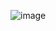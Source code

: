 ![image](https://user-images.githubusercontent.com/63996033/230413505-81759b0a-9432-48f3-9688-27b9831fc067.png)
